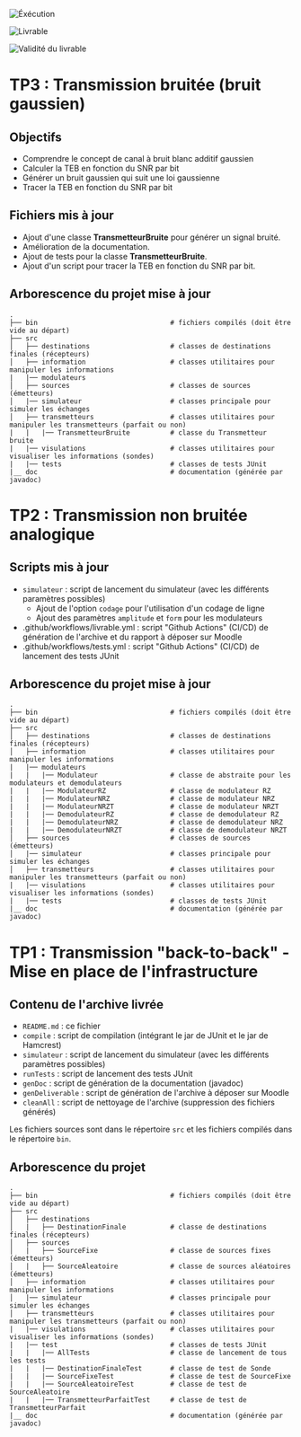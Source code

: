 ![Éxécution](https://github.com/RayaneB75/sit213/actions/workflows/executable.yml/badge.svg)

![Livrable](https://github.com/RayaneB75/sit213/actions/workflows/livrable.yml/badge.svg)

![Validité du livrable](https://github.com/RayaneB75/sit213/actions/workflows/verif_livrable.yml/badge.svg) 



# TP3 : Transmission bruitée (bruit gaussien)

## Objectifs

* Comprendre le concept de canal à bruit blanc additif gaussien
* Calculer la TEB en fonction du SNR par bit
* Générer un bruit gaussien qui suit une loi gaussienne
* Tracer la TEB en fonction du SNR par bit

## Fichiers mis à jour
* Ajout d'une classe **TransmetteurBruite** pour générer un signal bruité.
* Amélioration de la documentation.
* Ajout de tests pour la classe **TransmetteurBruite**.
* Ajout d'un script pour tracer la TEB en fonction du SNR par bit.



## Arborescence du projet mise à jour

```
.
├── bin                                 # fichiers compilés (doit être vide au départ)
├── src
│   ├── destinations                    # classes de destinations finales (récepteurs)
│   ├── information                     # classes utilitaires pour manipuler les informations
|   |── modulateurs                     
│   ├── sources                         # classes de sources (émetteurs)
│   |── simulateur                      # classes principale pour simuler les échanges
│   ├── transmetteurs                   # classes utilitaires pour manipuler les transmetteurs (parfait ou non)
|   |   |── TransmetteurBruite          # classe du Transmetteur bruite 
|   |── visulations                     # classes utilitaires pour visualiser les informations (sondes)
|   |── tests                           # classes de tests JUnit
|__ doc                                 # documentation (générée par javadoc)
```
# TP2 : Transmission non bruitée analogique

## Scripts mis à jour

- `simulateur` : script de lancement du simulateur (avec les différents paramètres possibles)
    - Ajout de l'option `codage` pour l'utilisation d'un codage de ligne
    - Ajout des paramètres `amplitude` et `form` pour les modulateurs
- .github/workflows/livrable.yml : script "Github Actions" (CI/CD) de génération de l'archive et du rapport à déposer sur Moodle
- .github/workflows/tests.yml : script "Github Actions" (CI/CD) de lancement des tests JUnit

## Arborescence du projet mise à jour

```
.
├── bin                                 # fichiers compilés (doit être vide au départ)
├── src
│   ├── destinations                    # classes de destinations finales (récepteurs)
│   ├── information                     # classes utilitaires pour manipuler les informations
|   |── modulateurs                     
|   |   |── Modulateur                  # classe de abstraite pour les modulateurs et demodulateurs
|   |   |── ModulateurRZ                # classe de modulateur RZ
|   |   |── ModulateurNRZ               # classe de modulateur NRZ
|   |   |── ModulateurNRZT              # classe de modulateur NRZT
|   |   |── DemodulateurRZ              # classe de demodulateur RZ
|   |   |── DemodulateurNRZ             # classe de demodulateur NRZ
|   |   |── DemodulateurNRZT            # classe de demodulateur NRZT
│   ├── sources                         # classes de sources (émetteurs)
│   |── simulateur                      # classes principale pour simuler les échanges
│   ├── transmetteurs                   # classes utilitaires pour manipuler les transmetteurs (parfait ou non)
|   |── visulations                     # classes utilitaires pour visualiser les informations (sondes)
|   |── tests                           # classes de tests JUnit
|__ doc                                 # documentation (générée par javadoc)
```

# TP1 : Transmission "back-to-back" - Mise en place de l'infrastructure

## Contenu de l'archive livrée

- `README.md` : ce fichier
- `compile` : script de compilation (intégrant le jar de JUnit et le jar de Hamcrest)
- `simulateur` : script de lancement du simulateur (avec les différents paramètres possibles)
- `runTests` : script de lancement des tests JUnit
- `genDoc` : script de génération de la documentation (javadoc)
- `genDeliverable` : script de génération de l'archive à déposer sur Moodle
- `cleanAll` : script de nettoyage de l'archive (suppression des fichiers générés)

Les fichiers sources sont dans le répertoire `src` et les fichiers compilés dans le répertoire `bin`.

## Arborescence du projet

```
.
├── bin                                 # fichiers compilés (doit être vide au départ)
├── src
│   ├── destinations
│   |   ├── DestinationFinale           # classe de destinations finales (récepteurs)
│   ├── sources                      
│   |   ├── SourceFixe                  # classe de sources fixes (émetteurs)
│   |   ├── SourceAleatoire             # classe de sources aléatoires (émetteurs)
│   ├── information                     # classes utilitaires pour manipuler les informations
│   |── simulateur                      # classes principale pour simuler les échanges
│   ├── transmetteurs                   # classes utilitaires pour manipuler les transmetteurs (parfait ou non)
|   |── visulations                     # classes utilitaires pour visualiser les informations (sondes)
|   |── test                            # classes de tests JUnit
|   |   |── AllTests                    # classe de lancement de tous les tests
|   |   |── DestinationFinaleTest       # classe de test de Sonde
|   |   |── SourceFixeTest              # classe de test de SourceFixe
|   |   |── SourceAleatoireTest         # classe de test de SourceAleatoire
|   |   |── TransmetteurParfaitTest     # classe de test de TransmetteurParfait
|__ doc                                 # documentation (générée par javadoc)
```
